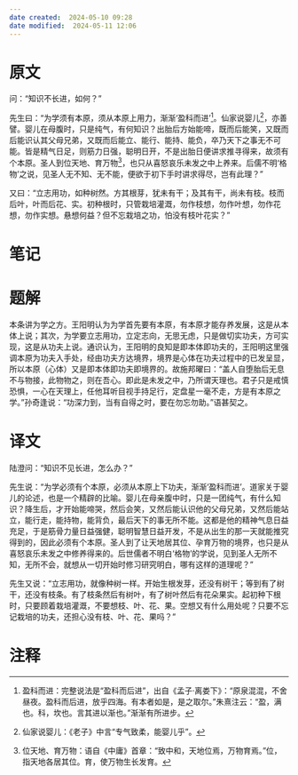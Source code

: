 ```yaml
---
date created:  2024-05-10 09:28
date modified:  2024-05-11 12:06
---
```

# 原文
问：“知识不长进，如何？”

先生曰：“为学须有本原，须从本原上用力，渐渐‘盈科而进’[^1]。仙家说婴儿[^2]，亦善譬。婴儿在母腹时，只是纯气，有何知识？出胎后方始能啼，既而后能笑，又既而后能识认其父母兄弟，又既而后能立、能行、能持、能负，卒乃天下之事无不可能。皆是精气日足，则筋力日强，聪明日开，不是出胎日便讲求推寻得来，故须有个本原。圣人到位天地、育万物[^3]，也只从喜怒哀乐未发之中上养来。后儒不明‘格物’之说，见圣人无不知、无不能，便欲于初下手时讲求得尽，岂有此理？”

又曰：“立志用功，如种树然。方其根芽，犹未有干；及其有干，尚未有枝。枝而后叶，叶而后花、实。初种根时，只管栽培灌溉，勿作枝想，勿作叶想，勿作花想，勿作实想。悬想何益？但不忘栽培之功，怕没有枝叶花实？”
# 笔记

# 题解
本条讲为学之方。王阳明认为为学首先要有本原，有本原才能存养发展，这是从本体上说；其次，为学要立志用功，立定志向，无思无虑，只是做切实功夫，方可实现，这是从功夫上说。通识认为，王阳明的良知是即本体即功夫的，王阳明这里强调本原为功夫入手处，经由功夫方达境界，境界是心体在功夫过程中的已发呈显，所以本原（心体）又是即本体即功夫即境界的。故施邦曜曰：“盖人自堕胎后无息不与物接，此物物之，则在吾心。即此是未发之中，乃所谓天理也。君子只是戒慎恐惧，一心在天理上，任他耳听目视手持足行，定盘星一毫不走，方是有本原之学。”孙奇逢说：“功深力到，当有自得之时，要在勿忘勿助。”语甚契之。
# 译文
陆澄问：“知识不见长进，怎么办？”

先生说：“为学必须有个本原，必须从本原上下功夫，渐渐‘盈科而进’。道家关于婴儿的论述，也是一个精辟的比喻。婴儿在母亲腹中时，只是一团纯气，有什么知识？降生后，才开始能啼哭，然后会笑，又然后能认识他的父母兄弟，又然后能站立，能行走，能持物，能背负，最后天下的事无所不能。这都是他的精神气息日益充足，于是筋骨力量日益强健，聪明智慧日益开发，不是从出生的那一天就能推究得到的，因此必须有个本原。圣人到了让天地居其位、孕育万物的境界，也只是从喜怒哀乐未发之中修养得来的。后世儒者不明白‘格物’的学说，见到圣人无所不知，无所不会，就想从一切开始时修习研究明白，哪有这样的道理呢？”

先生又说：“立志用功，就像种树一样。开始生根发芽，还没有树干；等到有了树干，还没有枝条。有了枝条然后有树叶，有了树叶然后有花朵果实。起初种下根时，只要顾着栽培灌溉，不要想枝、叶、花、果。空想又有什么用处呢？只要不忘记栽培的功夫，还担心没有枝、叶、花、果吗？”
# 注释

[^1]: 盈科而进：完整说法是“盈科而后进”，出自《孟子·离娄下》：“原泉混混，不舍昼夜。盈科而后进，放乎四海。有本者如是，是之取尔。”朱熹注云：“盈，满也。科，坎也。言其进以渐也。”渐渐有所进步。
[^2]: 仙家说婴儿：《老子》中言“专气致柔，能婴儿乎”。
[^3]: 位天地、育万物：语自《中庸》首章：“致中和，天地位焉，万物育焉。”位，指天地各居其位。育，使万物生长发育。